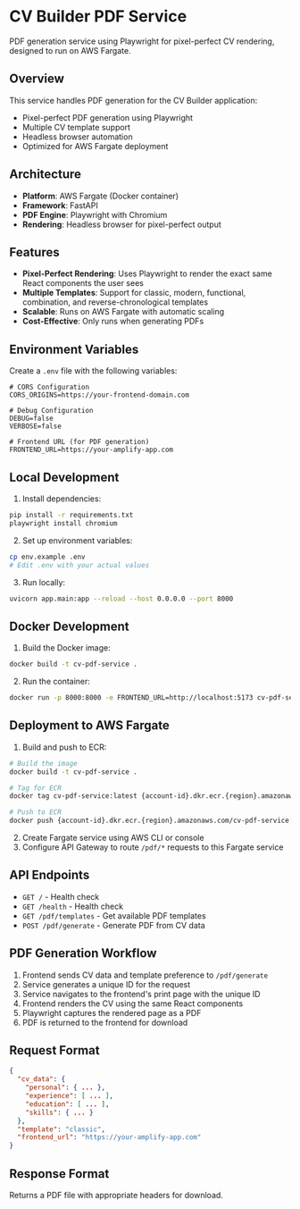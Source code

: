 # CV Builder PDF Service

PDF generation service using Playwright for pixel-perfect CV rendering, designed to run on AWS Fargate.

## Overview

This service handles PDF generation for the CV Builder application:
- Pixel-perfect PDF generation using Playwright
- Multiple CV template support
- Headless browser automation
- Optimized for AWS Fargate deployment

## Architecture

- **Platform**: AWS Fargate (Docker container)
- **Framework**: FastAPI
- **PDF Engine**: Playwright with Chromium
- **Rendering**: Headless browser for pixel-perfect output

## Features

- **Pixel-Perfect Rendering**: Uses Playwright to render the exact same React components the user sees
- **Multiple Templates**: Support for classic, modern, functional, combination, and reverse-chronological templates
- **Scalable**: Runs on AWS Fargate with automatic scaling
- **Cost-Effective**: Only runs when generating PDFs

## Environment Variables

Create a `.env` file with the following variables:

```env
# CORS Configuration
CORS_ORIGINS=https://your-frontend-domain.com

# Debug Configuration
DEBUG=false
VERBOSE=false

# Frontend URL (for PDF generation)
FRONTEND_URL=https://your-amplify-app.com
```

## Local Development

1. Install dependencies:
```bash
pip install -r requirements.txt
playwright install chromium
```

2. Set up environment variables:
```bash
cp env.example .env
# Edit .env with your actual values
```

3. Run locally:
```bash
uvicorn app.main:app --reload --host 0.0.0.0 --port 8000
```

## Docker Development

1. Build the Docker image:
```bash
docker build -t cv-pdf-service .
```

2. Run the container:
```bash
docker run -p 8000:8000 -e FRONTEND_URL=http://localhost:5173 cv-pdf-service
```

## Deployment to AWS Fargate

1. Build and push to ECR:
```bash
# Build the image
docker build -t cv-pdf-service .

# Tag for ECR
docker tag cv-pdf-service:latest {account-id}.dkr.ecr.{region}.amazonaws.com/cv-pdf-service:latest

# Push to ECR
docker push {account-id}.dkr.ecr.{region}.amazonaws.com/cv-pdf-service:latest
```

2. Create Fargate service using AWS CLI or console
3. Configure API Gateway to route `/pdf/*` requests to this Fargate service

## API Endpoints

- `GET /` - Health check
- `GET /health` - Health check
- `GET /pdf/templates` - Get available PDF templates
- `POST /pdf/generate` - Generate PDF from CV data

## PDF Generation Workflow

1. Frontend sends CV data and template preference to `/pdf/generate`
2. Service generates a unique ID for the request
3. Service navigates to the frontend's print page with the unique ID
4. Frontend renders the CV using the same React components
5. Playwright captures the rendered page as a PDF
6. PDF is returned to the frontend for download

## Request Format

```json
{
  "cv_data": {
    "personal": { ... },
    "experience": [ ... ],
    "education": [ ... ],
    "skills": { ... }
  },
  "template": "classic",
  "frontend_url": "https://your-amplify-app.com"
}
```

## Response Format

Returns a PDF file with appropriate headers for download.
